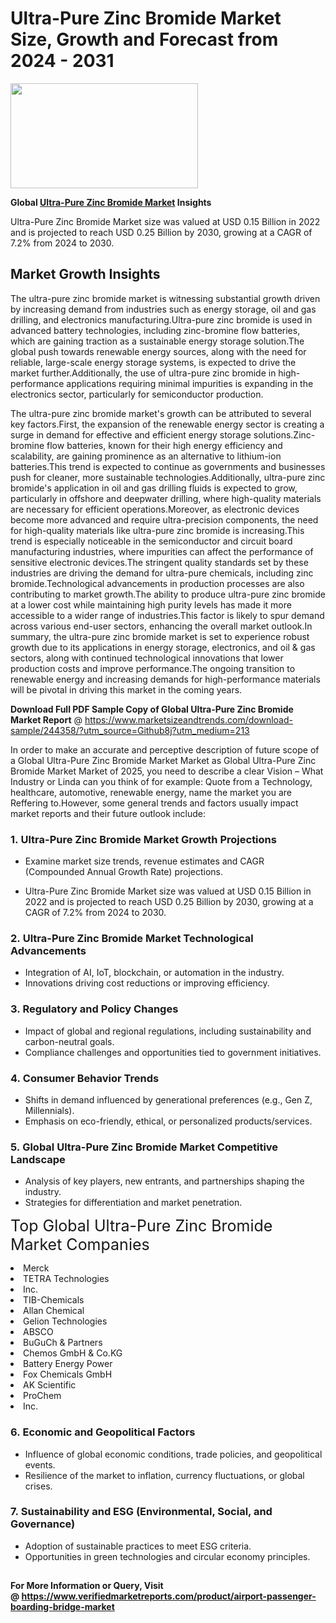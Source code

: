 <H1>Ultra-Pure Zinc Bromide Market Size, Growth and Forecast from 2024 - 2031</H1><img class="aligncenter size-medium wp-image-584254" src="https://thirdeyenews.in/wp-content/uploads/2024/09/Global-Market-Research-300x168.jpeg" alt="" width="300" height="168" /><p><strong>Global&nbsp;<a href="https://www.marketsizeandtrends.com/download-sample/244358/?utm_source=Github8j?utm_medium=213">Ultra-Pure Zinc Bromide Market</a> Insights</strong></p><p>Ultra-Pure Zinc Bromide Market size was valued at USD 0.15 Billion in 2022 and is projected to reach USD 0.25 Billion by 2030, growing at a CAGR of 7.2% from 2024 to 2030.</p><p><h2>Market Growth Insights</h2> <p>The ultra-pure zinc bromide market is witnessing substantial growth driven by increasing demand from industries such as energy storage, oil and gas drilling, and electronics manufacturing.Ultra-pure zinc bromide is used in advanced battery technologies, including zinc-bromine flow batteries, which are gaining traction as a sustainable energy storage solution.The global push towards renewable energy sources, along with the need for reliable, large-scale energy storage systems, is expected to drive the market further.Additionally, the use of ultra-pure zinc bromide in high-performance applications requiring minimal impurities is expanding in the electronics sector, particularly for semiconductor production.</p> <p>The ultra-pure zinc bromide market's growth can be attributed to several key factors.First, the expansion of the renewable energy sector is creating a surge in demand for effective and efficient energy storage solutions.Zinc-bromine flow batteries, known for their high energy efficiency and scalability, are gaining prominence as an alternative to lithium-ion batteries.This trend is expected to continue as governments and businesses push for cleaner, more sustainable technologies.Additionally, ultra-pure zinc bromide's application in oil and gas drilling fluids is expected to grow, particularly in offshore and deepwater drilling, where high-quality materials are necessary for efficient operations.Moreover, as electronic devices become more advanced and require ultra-precision components, the need for high-quality materials like ultra-pure zinc bromide is increasing.This trend is especially noticeable in the semiconductor and circuit board manufacturing industries, where impurities can affect the performance of sensitive electronic devices.The stringent quality standards set by these industries are driving the demand for ultra-pure chemicals, including zinc bromide.Technological advancements in production processes are also contributing to market growth.The ability to produce ultra-pure zinc bromide at a lower cost while maintaining high purity levels has made it more accessible to a wider range of industries.This factor is likely to spur demand across various end-user sectors, enhancing the overall market outlook.In summary, the ultra-pure zinc bromide market is set to experience robust growth due to its applications in energy storage, electronics, and oil & gas sectors, along with continued technological innovations that lower production costs and improve performance.The ongoing transition to renewable energy and increasing demands for high-performance materials will be pivotal in driving this market in the coming years.</p> <p><span class=""><strong>Download Full PDF Sample Copy of Global Ultra-Pure Zinc Bromide Market Report</strong> @ <a href="https://www.marketsizeandtrends.com/download-sample/244358/?utm_source=Github8j?utm_medium=213" target="_blank">https://www.marketsizeandtrends.com/download-sample/244358/?utm_source=Github8j?utm_medium=213</a></span></p><p>In order to make an accurate and perceptive description of future scope of a Global&nbsp;Ultra-Pure Zinc Bromide Market Market as Global&nbsp;Ultra-Pure Zinc Bromide Market Market of 2025, you need to describe a clear Vision &ndash; What Industry or Linda can you think of for example: Quote from a Technology, healthcare, automotive, renewable energy, name the market you are Reffering to.However, some general trends and factors usually impact market reports and their future outlook include:</p><h3>1.&nbsp;<strong>Ultra-Pure Zinc Bromide Market Growth Projections</strong></h3><ul><li>Examine market size trends, revenue estimates and CAGR (Compounded Annual Growth Rate) projections.</li><li><p>Ultra-Pure Zinc Bromide Market size was valued at USD 0.15 Billion in 2022 and is projected to reach USD 0.25 Billion by 2030, growing at a CAGR of 7.2% from 2024 to 2030.</p></li></ul><h3>2.&nbsp;<strong>Ultra-Pure Zinc Bromide Market Technological Advancements</strong></h3><ul><li>Integration of AI, IoT, blockchain, or automation in the industry.</li><li>Innovations driving cost reductions or improving efficiency.</li></ul><h3>3.&nbsp;<strong>Regulatory and Policy Changes</strong></h3><ul><li>Impact of global and regional regulations, including sustainability and carbon-neutral goals.</li><li>Compliance challenges and opportunities tied to government initiatives.</li></ul><h3>4.&nbsp;<strong>Consumer Behavior Trends</strong></h3><ul><li>Shifts in demand influenced by generational preferences (e.g., Gen Z, Millennials).</li><li>Emphasis on eco-friendly, ethical, or personalized products/services.</li></ul><h3>5.&nbsp;<strong>Global Ultra-Pure Zinc Bromide Market Competitive Landscape</strong></h3><ul><li>Analysis of key players, new entrants, and partnerships shaping the industry.</li><li>Strategies for differentiation and market penetration.</li></ul><p data-pm-slice="1 1 []"><span style="color: inherit; font-family: inherit; font-size: 25px;">Top Global Ultra-Pure Zinc Bromide Market Companies</span></p><div class="" data-test-id=""><p><li>Merck</li><li> TETRA Technologies</li><li> Inc.</li><li> TIB-Chemicals</li><li> Allan Chemical</li><li> Gelion Technologies</li><li> ABSCO</li><li> BuGuCh & Partners</li><li> Chemos GmbH & Co.KG</li><li> Battery Energy Power</li><li> Fox Chemicals GmbH</li><li> AK Scientific</li><li> ProChem</li><li> Inc.</li></p></div><h3>6.&nbsp;<strong>Economic and Geopolitical Factors</strong></h3><ul><li>Influence of global economic conditions, trade policies, and geopolitical events.</li><li>Resilience of the market to inflation, currency fluctuations, or global crises.</li></ul><h3>7.&nbsp;<strong>Sustainability and ESG (Environmental, Social, and Governance)</strong></h3><ul><li>Adoption of sustainable practices to meet ESG criteria.</li><li>Opportunities in green technologies and circular economy principles.</li></ul><h2><strong style="font-size: 14px;">For More Information or Query, Visit @&nbsp;</strong><a style="background-color: #ffffff; font-size: 14px;" href="https://www.marketsizeandtrends.com/report/ultra-pure-zinc-bromide-market/" target="_blank">https://www.verifiedmarketreports.com/product/airport-passenger-boarding-bridge-market</a></h2>